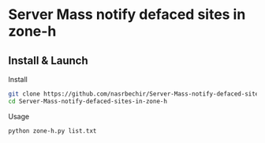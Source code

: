 # Server Mass notify defaced sites in zone-h
## Install & Launch

Install
```bash
git clone https://github.com/nasrbechir/Server-Mass-notify-defaced-sites-in-zone-h/
cd Server-Mass-notify-defaced-sites-in-zone-h
```

Usage
```bash
python zone-h.py list.txt
